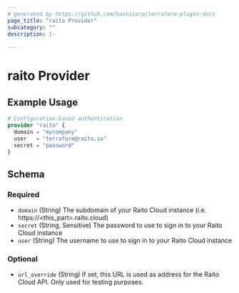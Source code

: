 ```yaml
---
# generated by https://github.com/hashicorp/terraform-plugin-docs
page_title: "raito Provider"
subcategory: ""
description: |-
  
---
```


# raito Provider



## Example Usage

```terraform
# Configuration-based authentication
provider "raito" {
  domain = "mycompany"
  user   = "terraform@raito.io"
  secret = "password"
}
```

<!-- schema generated by tfplugindocs -->
## Schema

### Required

- `domain` (String) The subdomain of your Raito Cloud instance (i.e. https://<this_part>.raito.cloud)
- `secret` (String, Sensitive) The password to use to sign in to your Raito Cloud instance
- `user` (String) The username to use to sign in to your Raito Cloud instance

### Optional

- `url_override` (String) If set, this URL is used as address for the Raito Cloud API. Only used for testing purposes.
